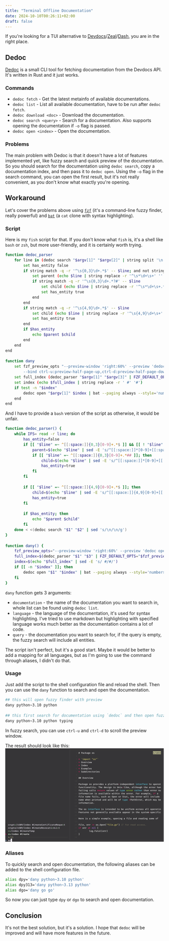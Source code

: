 ```yaml
---
title: "Terminal Offline Documentation"
date: 2024-10-10T00:26:11+02:00
draft: false
---
```


If you're looking for a TUI alternative to [Devdocs](https://github.com/freeCodeCamp/devdocs)/[Zeal](https://github.com/zealdocs/zeal)/[Dash](https://www.kapeli.com/dash), you are in the right place.

## Dedoc

[Dedoc](https://github.com/toiletbril/dedoc) is a small CLI tool for fetching documentation from the Devdocs API. It's written in Rust and it just works.
 
### Commands

- `dedoc fetch` - Get the latest metainfo of available documentations.
- `dedoc list` - List all available documentation, have to be run after `dedoc fetch`.
- `dedoc download <doc>` - Download the documentation.
- `dedoc search <query>` - Search for a documentation. Also supports opening the documentation if `-o` flag is passed.
- `dedoc open <index>` - Open the documentation.

### Problems

The main problem with Dedoc is that it doesn't have a lot of features implemented yet, like fuzzy search and quick preview of the documentation. So you should search for the documentation using `dedoc search`, copy a documentation index, and then pass it to `dedoc open`. Using the `-o` flag in the search command, you can open the first result, but it's not really convenient, as you don't know what exactly you're opening.

## Workaround

Let's cover the problems above using [`fzf`](https://github.com/junegunn/fzf) (it's a command-line fuzzy finder, really powerful) and [`bat`](https://github.com/sharkdp/bat) (a `cat` clone with syntax highlighting).

### Script

Here is my `fish` script for that. If you don't know what `fish` is, it's a shell like `bash` or `zsh`, but more user-friendly, and it is certainly worth trying.

```bash
function dedoc_parser
    for line in (dedoc search "$argv[1]" "$argv[2]" | string split '\n')
        set has_entity false
        if string match -q -r '^\s{0,3}\d+.*$' -- $line; and not string match -q -r '^\s+$' -- $line
            set parent (echo $line | string replace -r '^\s*\d+\s+' '' | string replace -r ',.*' '')
            if string match -q -r '^\s{0,3}\d+.*?#' -- $line
                set child (echo $line | string replace -r '^\s*\d+\s+.*?, ' '')
                set has_entity true
            end
        end
        if string match -q -r '^\s{4,9}\d+.*$' -- $line
            set child (echo $line | string replace -r '^\s{4,9}\d+\s+' '')
            set has_entity true
        end
        if $has_entity
            echo $parent $child
        end
    end
end

function dany
    set fzf_preview_opts "--preview-window 'right:60%' --preview 'dedoc open $argv[1] {1} | bat --paging never --style='numbers' --color always -l $argv[2]'
        --bind ctrl-u:preview-half-page-up,ctrl-d:preview-half-page-down"
    set full_index (dedoc_parser "$argv[1]" "$argv[3]" | FZF_DEFAULT_OPTS=$fzf_preview_opts fzf)
    set index (echo $full_index | string replace -r ' #' '#')
    if test -n "$index"
        dedoc open "$argv[1]" $index | bat --paging always --style='numbers' -l "$argv[2]"
    end
end
```

And I have to provide a `bash` version of the script as otherwise, it would be unfair.

```bash
function dedoc_parser() {
    while IFS= read -r line; do
        has_entity=false
        if [[ "$line" =~ ^[[:space:]]{0,3}[0-9]+.*$ ]] && [[ ! "$line" =~ ^[[:space:]]+$ ]]; then
            parent=$(echo "$line" | sed -E 's/^[[:space:]]*[0-9]+[[:space:]]+//' | sed -E 's/,.*//')
            if [[ "$line" =~ ^[[:space:]]{0,3}[0-9]+.*## ]]; then
                child=$(echo "$line" | sed -E 's/^[[:space:]]*[0-9]+[[:space:]]+.*, //')
                has_entity=true
            fi
        fi

        if [[ "$line" =~ ^[[:space:]]{4,9}[0-9]+.*$ ]]; then
            child=$(echo "$line" | sed -E 's/^[[:space:]]{4,9}[0-9]+[[:space:]]+//')
            has_entity=true
        fi

        if $has_entity; then
            echo "$parent $child"
        fi
    done < <(dedoc search "$1" "$2" | sed 's/\n/\n/g')
}

function dany() {
    fzf_preview_opts="--preview-window 'right:60%' --preview 'dedoc open $1 {1} | bat --paging never --style='numbers' --color always -l $2' --bind ctrl-u:preview-half-page-up,ctrl-d:preview-half-page-down"
    full_index=$(dedoc_parser "$1" "$3" | FZF_DEFAULT_OPTS="$fzf_preview_opts" fzf)
    index=$(echo "$full_index" | sed -E 's/ #/#/')
    if [[ -n "$index" ]]; then
        dedoc open "$1" "$index" | bat --paging always --style='numbers' -l "$2"
    fi
}
````

`dany` function gets 3 arguments:
- `documentation` - the name of the documentation you want to search in, whole list can be found using `dedoc list`.
- `language` - the language of the documentation, it's used for syntax highlighting. I've tried to use markdown but highlighting with specified language works much better as the documentation contains a lot of code.
- `query` - the documentation you want to search for, if the query is empty, the fuzzy search will include all entities.

The script isn't perfect, but it's a good start. Maybe it would be better to add a mapping for all languages, but as I'm going to use the command through aliases, I didn't do that.

### Usage

Just add the script to the shell configuration file and reload the shell. Then you can use the `dany` function to search and open the documentation.

```sh
## this will open fuzzy finder with preview
dany python~3.10 python

## this first search for documentation using `dedoc` and then open fuzzy finder
dany python~3.10 python typing  
```

In fuzzy search, you can use `ctrl-u` and `ctrl-d` to scroll the preview window.

The result should look like this:
![TUI](images/tui.png)

### Aliases

To quickly search and open documentation, the following aliases can be added to the shell configuration file.

```sh
alias dpy='dany python~3.10 python'
alias dpy313='dany python~3.13 python'
alias dgo='dany go go'
```

So now you can just type `dpy` or `dgo` to search and open documentation.

## Conclusion

It's not the best solution, but it's a solution. I hope that `dedoc` will be improved and will have more features in the future.
